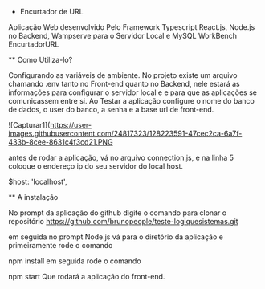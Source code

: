 * Encurtador de URL

Aplicação Web desenvolvido Pelo Framework Typescript React.js, Node.js no Backend, Wampserve para o Servidor Local e MySQL WorkBench
EncurtadorURL

** Como Utiliza-lo?

Configurando as variáveis de ambiente.
No projeto existe um arquivo chamando .env tanto no Front-end quanto no Backend, nele estará as informações para configurar o servidor local e e para que as aplicações se comunicassem entre si. Ao Testar a aplicação configure o nome do banco de dados, o user do banco, a senha e a base url de front-end.

![Capturar1](https://user-images.githubusercontent.com/24817323/128223591-47cec2ca-6a7f-433b-8cee-8631c4f3cd21.PNG

antes de rodar a aplicação, vá no arquivo connection.js, e na linha 5 coloque o endereço ip do seu servidor do local host.

$host: 'localhost',

** A instalação

No prompt da aplicação do github digite o comando para clonar o repositório
https://github.com/brunopeople/teste-logiquesistemas.git

em seguida no prompt Node.js vá para o diretório da aplicação e primeiramente rode o comando

npm install
em seguida rode o comando

npm start
Que rodará a aplicação do front-end.
